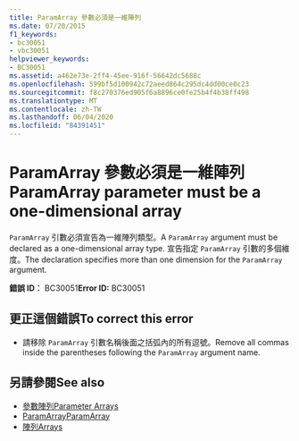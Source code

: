 ```yaml
---
title: ParamArray 參數必須是一維陣列
ms.date: 07/20/2015
f1_keywords:
- bc30051
- vbc30051
helpviewer_keywords:
- BC30051
ms.assetid: a462e73e-2ff4-45ee-916f-56642dc5688c
ms.openlocfilehash: 599bf5d100942c72aeed864c295dc4dd00ce0c23
ms.sourcegitcommit: f8c270376ed905f6a8896ce0fe25b4f4b38ff498
ms.translationtype: MT
ms.contentlocale: zh-TW
ms.lasthandoff: 06/04/2020
ms.locfileid: "84391451"
---
```

# <a name="paramarray-parameter-must-be-a-one-dimensional-array"></a><span data-ttu-id="b3222-102">ParamArray 參數必須是一維陣列</span><span class="sxs-lookup"><span data-stu-id="b3222-102">ParamArray parameter must be a one-dimensional array</span></span>
<span data-ttu-id="b3222-103">`ParamArray` 引數必須宣告為一維陣列類型。</span><span class="sxs-lookup"><span data-stu-id="b3222-103">A `ParamArray` argument must be declared as a one-dimensional array type.</span></span> <span data-ttu-id="b3222-104">宣告指定 `ParamArray` 引數的多個維度。</span><span class="sxs-lookup"><span data-stu-id="b3222-104">The declaration specifies more than one dimension for the `ParamArray` argument.</span></span>  
  
 <span data-ttu-id="b3222-105">**錯誤 ID︰** BC30051</span><span class="sxs-lookup"><span data-stu-id="b3222-105">**Error ID:** BC30051</span></span>  
  
## <a name="to-correct-this-error"></a><span data-ttu-id="b3222-106">更正這個錯誤</span><span class="sxs-lookup"><span data-stu-id="b3222-106">To correct this error</span></span>  
  
- <span data-ttu-id="b3222-107">請移除 `ParamArray` 引數名稱後面之括弧內的所有逗號。</span><span class="sxs-lookup"><span data-stu-id="b3222-107">Remove all commas inside the parentheses following the `ParamArray` argument name.</span></span>  
  
## <a name="see-also"></a><span data-ttu-id="b3222-108">另請參閱</span><span class="sxs-lookup"><span data-stu-id="b3222-108">See also</span></span>

- [<span data-ttu-id="b3222-109">參數陣列</span><span class="sxs-lookup"><span data-stu-id="b3222-109">Parameter Arrays</span></span>](../programming-guide/language-features/procedures/parameter-arrays.md)
- [<span data-ttu-id="b3222-110">ParamArray</span><span class="sxs-lookup"><span data-stu-id="b3222-110">ParamArray</span></span>](../language-reference/modifiers/paramarray.md)
- [<span data-ttu-id="b3222-111">陣列</span><span class="sxs-lookup"><span data-stu-id="b3222-111">Arrays</span></span>](../programming-guide/language-features/arrays/index.md)
